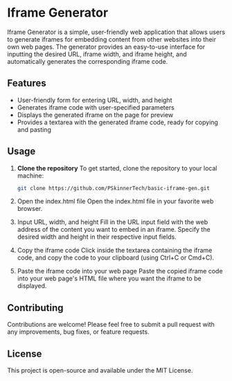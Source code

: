 # Iframe Generator

Iframe Generator is a simple, user-friendly web application that allows users to generate iframes for embedding content from other websites into their own web pages. The generator provides an easy-to-use interface for inputting the desired URL, iframe width, and iframe height, and automatically generates the corresponding iframe code.

## Features

- User-friendly form for entering URL, width, and height
- Generates iframe code with user-specified parameters
- Displays the generated iframe on the page for preview
- Provides a textarea with the generated iframe code, ready for copying and pasting

## Usage

1. **Clone the repository**
   To get started, clone the repository to your local machine:

   ```bash
   git clone https://github.com/PSkinnerTech/basic-iframe-gen.git
   ```

2. Open the index.html file
   Open the index.html file in your favorite web browser.

3. Input URL, width, and height
   Fill in the URL input field with the web address of the content you want to embed in an iframe. Specify the desired width and height in their respective input fields.

4. Copy the iframe code
   Click inside the textarea containing the iframe code, and copy the code to your clipboard (using Ctrl+C or Cmd+C).

5. Paste the iframe code into your web page
   Paste the copied iframe code into your web page's HTML file where you want the iframe to be displayed.

## Contributing

Contributions are welcome! Please feel free to submit a pull request with any improvements, bug fixes, or feature requests.

## License

This project is open-source and available under the MIT License.
